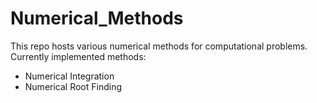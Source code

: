 # Numerical_Methods
This repo hosts various numerical methods for computational problems. 
Currently implemented methods:
- Numerical Integration
- Numerical Root Finding
